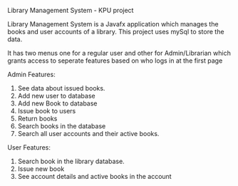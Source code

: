 Library Management System - KPU project 

Library Management System is a Javafx application which manages the books and user accounts of a library. 
This project uses mySql to store the data. 

It has two menus one for a regular user and other for Admin/Librarian which grants access to seperate features based on who logs in at the first page

Admin Features:
1. See data about issued books.
2. Add new user to database
3. Add new Book to database
4. Issue book to users
5. Return books
6. Search books in the database
7. Search all user accounts and their active books.

User Features:
1. Search book in the library database.
2. Issue new book
3. See account details and active books in the account
   
